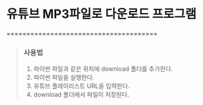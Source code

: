 # 유튜브 MP3파일로 다운로드 프로그램
======================================

> ### 사용법
> 1. 파이썬 파일과 같은 위치에 download 폴더를 추가한다.
> 2. 파이썬 파일을 실행한다.
> 3. 유튜브 플레이리스트 URL을 입력한다.
> 4. download 폴더에서 파일이 저장된다.